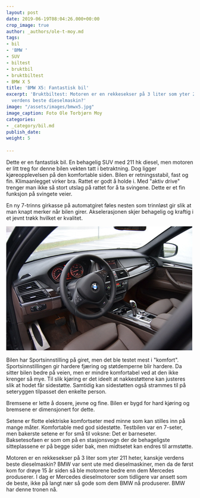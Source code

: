 ```yaml
---
layout: post
date: 2019-06-19T08:04:26.000+00:00
crop_image: true
author: _authors/ole-t-moy.md
tags:
- bil
- 'BMW '
- SUV
- biltest
- bruktbil
- bruktbiltest
- BMW X 5
title: 'BMW X5: Fantastisk bil'
excerpt: 'Bruktbiltest: Motoren er en rekkesekser på 3 liter som yter 211 heter, kanskje
  verdens beste dieselmaskin?'
image: "/assets/images/bmwx5.jpg"
image_caption: Foto Ole Torbjørn Moy
categories:
- _category/bil.md
publish_date: 
weight: 5

---
```

Dette er en fantastisk bil. En behagelig SUV med 211 hk diesel, men motoren er litt treg for denne bilen vekten tatt i betraktning. Dog ligger kjøreopplevelsen på den komfortable siden. Bilen er retningsstabil, fast og fin. Klimaanlegget virker bra. Rattet er godt å holde i. Med "aktiv drive" trenger man ikke så stort utslag på rattet for å ta svingene. Dette er et fin funksjon på svingete veier.

En ny 7-trinns girkasse på automatgiret føles nesten som trinnløst gir slik at man knapt merker når bilen girer. Akselerasjonen skjer behagelig og kraftig i et jevnt trøkk hvilket er kvalitet.

![](/assets/images/bmwx51.jpg)

Bilen har Sportsinnstilling på giret, men det ble testet mest i "komfort". Sportsinnstillingen gir hardere fjæring og støtdemperne blir hardere. Da sitter bilen bedre på veien, men er mindre komfortabel ved at den ikke krenger så mye. Til slik kjøring er det ideelt at nakkestøttene kan justeres slik at hodet får sidestøtte. Samtidig kan sidestøtten også strammes til på seteryggen tilpasset den enkelte person.

Bremsene er lette å dosere, jevne og fine. Bilen er bygd for hard kjøring og bremsene er dimensjonert for dette.

Setene er flotte elektriske komfortseter med minne som kan stilles inn på mange måter. Komfortable med god sidestøtte. Testbilen var en 7-seter, men bakerste setene er for små til voksne: Det er barneseter. Baksetesofaen er som om på en stasjonsvogn der de behageligste sitteplassene er på begge sider bak, men midtsetet kan endres til armstøtte.

Motoren er en rekkesekser på 3 liter som yter 211 heter, kanskje verdens beste dieselmaskin? BMW var sent ute med dieselmaskiner, men da de først kom for drøye 15 år siden så ble motorene bedre enn dem Mercedes produserer. I dag er Mercedes dieselmotorer som tidligere var ansett som de beste, ikke på langt nær så gode som dem BMW nå produserer. BMW har denne tronen nå.